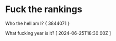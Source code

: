 # Fuck the rankings

Who the hell am I?
{ 3844071 }

What fucking year is it?
[ 2024-06-25T18:30:00Z ]
